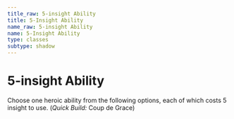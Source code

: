 ```yaml
---
title_raw: 5-insight Ability
title: 5-Insight Ability
name_raw: 5-insight Ability
name: 5-Insight Ability
type: classes
subtype: shadow
---
```


# 5-insight Ability

Choose one heroic ability from the following options, each of which costs 5 insight to use. (*Quick Build:* Coup de Grace)
